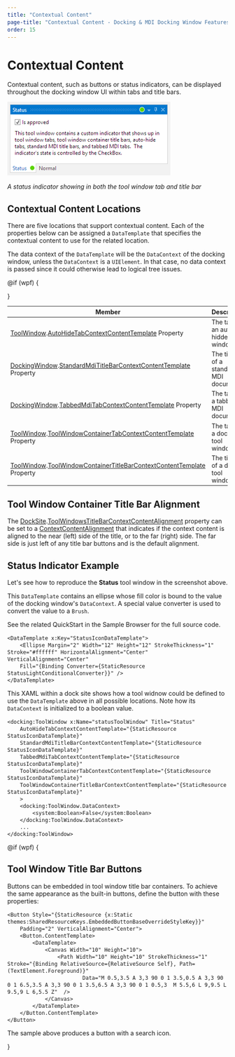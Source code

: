 ```yaml
---
title: "Contextual Content"
page-title: "Contextual Content - Docking & MDI Docking Window Features"
order: 15
---
```

# Contextual Content

Contextual content, such as buttons or status indicators, can be displayed throughout the docking window UI within tabs and title bars.

![Screenshot](../images/contextual-content.png)

*A status indicator showing in both the tool window tab and title bar*

## Contextual Content Locations

There are five locations that support contextual content.  Each of the properties below can be assigned a `DataTemplate` that specifies the contextual content to use for the related location.

The data context of the `DataTemplate` will be the `DataContext` of the docking window, unless the `DataContext` is a `UIElement`.  In that case, no data context is passed since it could otherwise lead to logical tree issues.

<table>
<thead>

<tr>
<th>Member</th>
<th>Description</th>
</tr>

</thead>
<tbody>

<tr>
<td>

[ToolWindow](xref:@ActiproUIRoot.Controls.Docking.ToolWindow).[AutoHideTabContextContentTemplate](xref:@ActiproUIRoot.Controls.Docking.ToolWindow.AutoHideTabContextContentTemplate) Property

</td>
<td>The tab of an auto-hidden tool window.</td>
</tr>

<tr>
<td>

[DockingWindow](xref:@ActiproUIRoot.Controls.Docking.DockingWindow).[StandardMdiTitleBarContextContentTemplate](xref:@ActiproUIRoot.Controls.Docking.DockingWindow.StandardMdiTitleBarContextContentTemplate) Property

</td>
<td>The title bar of a standard MDI document.</td>
</tr>

@if (wpf) {
<tr>
<td>

[DockingWindow](xref:@ActiproUIRoot.Controls.Docking.DockingWindow).[TabbedMdiTabContextContentTemplate](xref:@ActiproUIRoot.Controls.Docking.DockingWindow.TabbedMdiTabContextContentTemplate) Property

</td>
<td>The tab of a tabbed MDI document.</td>
</tr>
}

<tr>
<td>

[ToolWindow](xref:@ActiproUIRoot.Controls.Docking.ToolWindow).[ToolWindowContainerTabContextContentTemplate](xref:@ActiproUIRoot.Controls.Docking.ToolWindow.ToolWindowContainerTabContextContentTemplate) Property

</td>
<td>The tab of a docked tool window.</td>
</tr>

<tr>
<td>

[ToolWindow](xref:@ActiproUIRoot.Controls.Docking.ToolWindow).[ToolWindowContainerTitleBarContextContentTemplate](xref:@ActiproUIRoot.Controls.Docking.ToolWindow.ToolWindowContainerTitleBarContextContentTemplate) Property

</td>
<td>The title bar of a docked tool window.</td>
</tr>

</tbody>
</table>

## Tool Window Container Title Bar Alignment

The [DockSite](xref:@ActiproUIRoot.Controls.Docking.DockSite).[ToolWindowsTitleBarContextContentAlignment](xref:@ActiproUIRoot.Controls.Docking.DockSite.ToolWindowsTitleBarContextContentAlignment) property can be set to a [ContextContentAlignment](xref:@ActiproUIRoot.Controls.Docking.ContextContentAlignment) that indicates if the context content is aligned to the near (left) side of the title, or to the far (right) side.  The far side is just left of any title bar buttons and is the default alignment.

## Status Indicator Example

Let's see how to reproduce the **Status** tool window in the screenshot above.

This `DataTemplate` contains an ellipse whose fill color is bound to the value of the docking window's `DataContext`.  A special value converter is used to convert the value to a `Brush`.

See the related QuickStart in the Sample Browser for the full source code.

```xaml
<DataTemplate x:Key="StatusIconDataTemplate">
	<Ellipse Margin="2" Width="12" Height="12" StrokeThickness="1" Stroke="#ffffff" HorizontalAlignment="Center" VerticalAlignment="Center"
	Fill="{Binding Converter={StaticResource StatusLightConditionalConverter}}" />
</DataTemplate>
```

This XAML within a dock site shows how a tool widnow could be defined to use the `DataTemplate` above in all possible locations.  Note how its `DataContext` is initialized to a boolean value.

```xaml
<docking:ToolWindow x:Name="statusToolWindow" Title="Status"
	AutoHideTabContextContentTemplate="{StaticResource StatusIconDataTemplate}"
	StandardMdiTitleBarContextContentTemplate="{StaticResource StatusIconDataTemplate}"
	TabbedMdiTabContextContentTemplate="{StaticResource StatusIconDataTemplate}"
	ToolWindowContainerTabContextContentTemplate="{StaticResource StatusIconDataTemplate}"
	ToolWindowContainerTitleBarContextContentTemplate="{StaticResource StatusIconDataTemplate}"
	>
	<docking:ToolWindow.DataContext>
		<system:Boolean>False</system:Boolean>
	</docking:ToolWindow.DataContext>
	...
</docking:ToolWindow>
```

@if (wpf) {

## Tool Window Title Bar Buttons

Buttons can be embedded in tool window title bar containers.  To achieve the same appearance as the built-in buttons, define the button with these properties:

```xaml
<Button Style="{StaticResource {x:Static themes:SharedResourceKeys.EmbeddedButtonBaseOverrideStyleKey}}"
	Padding="2" VerticalAlignment="Center">
	<Button.ContentTemplate>
		<DataTemplate>
  			<Canvas Width="10" Height="10">
				<Path Width="10" Height="10" StrokeThickness="1" Stroke="{Binding RelativeSource={RelativeSource Self}, Path=(TextElement.Foreground)}"
						Data="M 0.5,3.5 A 3,3 90 0 1 3.5,0.5 A 3,3 90 0 1 6.5,3.5 A 3,3 90 0 1 3.5,6.5 A 3,3 90 0 1 0.5,3  M 5.5,6 L 9,9.5 L 9.5,9 L 6,5.5 Z"  />
  			</Canvas>
		</DataTemplate>
	</Button.ContentTemplate>
</Button>
```

The sample above produces a button with a search icon.

}
